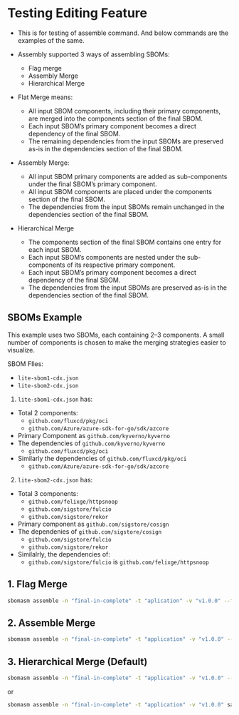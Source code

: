 # Testing Editing Feature

- This is for testing of assemble command. And below commands are the examples of the same.
- Assembly supported 3 ways of assembling SBOMs:
  - Flag merge
  - Assembly Merge
  - Hierarchical Merge

- Flat Merge means:

  - All input SBOM components, including their primary components, are merged into the components section of the final SBOM.
  - Each input SBOM’s primary component becomes a direct dependency of the final SBOM.
  - The remaining dependencies from the input SBOMs are preserved as-is in the dependencies section of the final SBOM.

- Assembly Merge:
  - All input SBOM primary components are added as sub-components under the final SBOM’s primary component.
  - All input SBOM components are placed under the components section of the final SBOM.
  - The dependencies from the input SBOMs remain unchanged in the dependencies section of the final SBOM.

- Hierarchical Merge
  - The components section of the final SBOM contains one entry for each input SBOM.
  - Each input SBOM’s components are nested under the sub-components of its respective primary component.
  - Each input SBOM’s primary component becomes a direct dependency of the final SBOM.
  - The dependencies from the input SBOMs are preserved as-is in the dependencies section of the final SBOM.

## SBOMs Example

This example uses two SBOMs, each containing 2–3 components. A small number of components is chosen to make the merging strategies easier to visualize.

SBOM FIles:

- `lite-sbom1-cdx.json`
- `lite-sbom2-cdx.json`

1. `lite-sbom1-cdx.json` has:

- Total 2 components:
  - `github.com/fluxcd/pkg/oci`
  - `github.com/Azure/azure-sdk-for-go/sdk/azcore`
- Primary Component as `github.com/kyverno/kyverno`
- The dependencies of `github.com/kyverno/kyverno`
  - `github.com/fluxcd/pkg/oci`
- Similarly the  dependencies of `github.com/fluxcd/pkg/oci`
  - `github.com/Azure/azure-sdk-for-go/sdk/azcore`

2. `lite-sbom2-cdx.json` has:

- Total 3 components:
  - `github.com/felixge/httpsnoop`
  - `github.com/sigstore/fulcio`
  - `github.com/sigstore/rekor`
- Primary component as `github.com/sigstore/cosign`
- The dependenies of `github.com/sigstore/cosign`
  - `github.com/sigstore/fulcio`
  - `github.com/sigstore/rekor`
- Similalrly, the dependencies of:
  - `github.com/sigstore/fulcio` is `github.com/felixge/httpsnoop`

## 1. Flag Merge

```bash
sbomasm assemble -n "final-in-complete" -t "aplication" -v "v1.0.0" --flatMerge samples/test/assemble/lite-sbom1-cdx.json samples/test/assemble/lite-sbom2-cdx.json -o flatmerge-lite-sbom.cdx.json
```

## 2. Assemble Merge

```bash
sbomasm assemble -n "final-in-complete" -t "application" -v "v1.0.0" --assemblyMerge samples/test/assemble/lite-sbom1-cdx.json samples/test/assemble/lite-sbom2-cdx.json -o assemblemerge-lite-sbom.cdx.json
```

## 3. Hierarchical Merge (Default)

```bash
sbomasm assemble -n "final-in-complete" -t "application" -v "v1.0.0" --hierMerge samples/test/assemble/lite-sbom1-cdx.json samples/test/assemble/lite-sbom2-cdx.json -o hiermerge-lite-sbom.cdx.json
```

or

```bash
sbomasm assemble -n "final-in-complete" -t "application" -v "v1.0.0" samples/test/assemble/lite-sbom1-cdx.json samples/test/assemble/lite-sbom2-cdx.json -o hiermerge-lite-sbom.cdx.json
```
